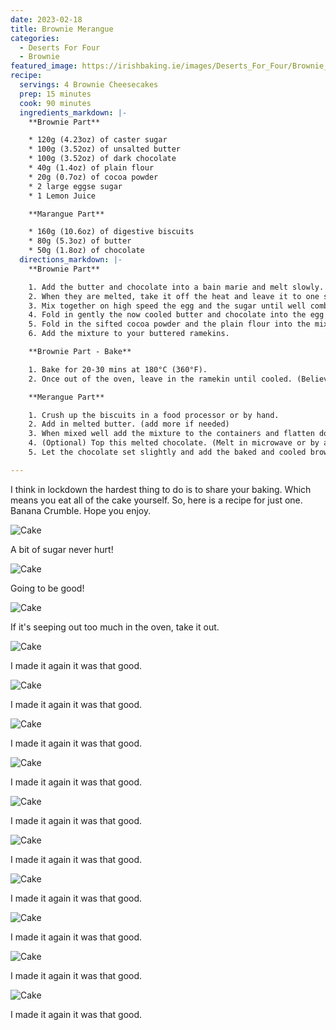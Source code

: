 ```yaml
---
date: 2023-02-18
title: Brownie Merangue
categories:
  - Deserts For Four
  - Brownie
featured_image: https://irishbaking.ie/images/Deserts_For_Four/Brownie_Meringue/Image_1.jpg
recipe:
  servings: 4 Brownie Cheesecakes
  prep: 15 minutes
  cook: 90 minutes
  ingredients_markdown: |-
    **Brownie Part**

    * 120g (4.23oz) of caster sugar
    * 100g (3.52oz) of unsalted butter
    * 100g (3.52oz) of dark chocolate
    * 40g (1.4oz) of plain flour
    * 20g (0.7oz) of cocoa powder
    * 2 large eggse sugar
    * 1 Lemon Juice

    **Marangue Part**

    * 160g (10.6oz) of digestive biscuits
    * 80g (5.3oz) of butter
    * 50g (1.8oz) of chocolate
  directions_markdown: |-
    **Brownie Part**

    1. Add the butter and chocolate into a bain marie and melt slowly. 
    2. When they are melted, take it off the heat and leave it to one side.
    3. Mix together on high speed the egg and the sugar until well combined. 
    4. Fold in gently the now cooled butter and chocolate into the egg and sugar bowl.
    5. Fold in the sifted cocoa powder and the plain flour into the mix.
    6. Add the mixture to your buttered ramekins.

    **Brownie Part - Bake**

    1. Bake for 20-30 mins at 180°C (360°F).
    2. Once out of the oven, leave in the ramekin until cooled. (Believe me... it will fall apart!)

    **Merangue Part**

    1. Crush up the biscuits in a food processor or by hand.
    2. Add in melted butter. (add more if needed)
    3. When mixed well add the mixture to the containers and flatten down.
    4. (Optional) Top this melted chocolate. (Melt in microwave or by a bain marie)
    5. Let the chocolate set slightly and add the baked and cooled brownie on top.

---
```

I think in lockdown the hardest thing to do is to share your baking. Which means you eat all of the cake yourself. So, here is a recipe for just one. Banana Crumble. Hope you enjoy.

![Cake](https://irishbaking.ie/images/Deserts_For_Four/Brownie_Meringue/Image_2.jpg)

A bit of sugar never hurt!

![Cake](https://irishbaking.ie/images/Deserts_For_Four/Brownie_Meringue/Image_3.jpg)

Going to be good!

![Cake](https://irishbaking.ie/images/Deserts_For_Four/Brownie_Meringue/Image_4.jpg)

If it's seeping out too much in the oven, take it out.

![Cake](https://irishbaking.ie/images/Deserts_For_Four/Brownie_Meringue/Image_5.jpg)

I made it again it was that good.

![Cake](https://irishbaking.ie/images/Deserts_For_Four/Brownie_Meringue/Image_6.jpg)

I made it again it was that good.

![Cake](https://irishbaking.ie/images/Deserts_For_Four/Brownie_Meringue/Image_7.jpg)

I made it again it was that good.

![Cake](https://irishbaking.ie/images/Deserts_For_Four/Brownie_Meringue/Image_8.jpg)

I made it again it was that good.

![Cake](https://irishbaking.ie/images/Deserts_For_Four/Brownie_Meringue/Image_9.jpg)

I made it again it was that good.

![Cake](https://irishbaking.ie/images/Deserts_For_Four/Brownie_Meringue/Image_10.jpg)

I made it again it was that good.

![Cake](https://irishbaking.ie/images/Deserts_For_Four/Brownie_Meringue/Image_11.jpg)

I made it again it was that good.

![Cake](https://irishbaking.ie/images/Deserts_For_Four/Brownie_Meringue/Image_12.jpg)

I made it again it was that good.

![Cake](https://irishbaking.ie/images/Deserts_For_Four/Brownie_Meringue/Image_13.jpg)

I made it again it was that good.

![Cake](https://irishbaking.ie/images/Deserts_For_Four/Brownie_Meringue/Image_14.jpg)

I made it again it was that good.
